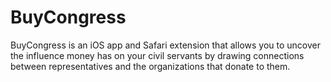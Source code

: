 # BuyCongress

BuyCongress is an iOS app and Safari extension that allows you to uncover the influence money has on your civil servants by drawing connections between representatives and the organizations that donate to them.
